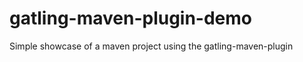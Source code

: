 gatling-maven-plugin-demo
=========================

Simple showcase of a maven project using the gatling-maven-plugin